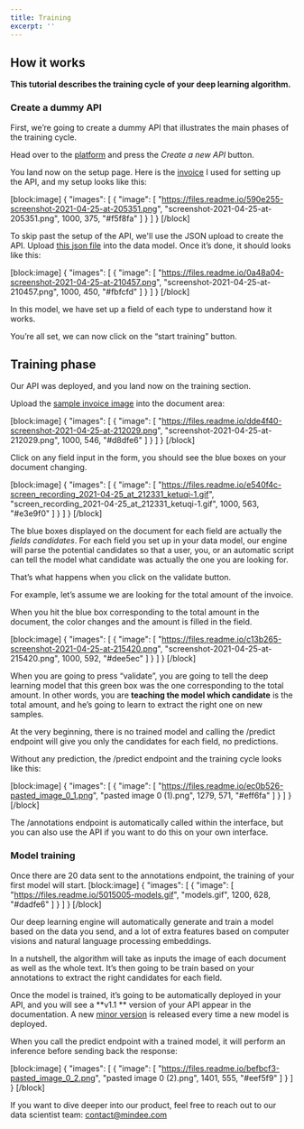 ```yaml
---
title: Training
excerpt: ''
---
```

## How it works
 

 

**This tutorial describes the training cycle of your deep learning algorithm.**

 

 

### Create a dummy API 
 

First, we’re going to create a dummy API that illustrates the main phases of the training cycle.

 

Head over to the [platform](https://platform.mindee.com) and press the *Create a new API* button.

 

You land now on the setup page. Here is the [invoice](https://mindee-public-website.s3.amazonaws.com/blog/2021/01/14/all_fields.jpg) I used for setting up the API, and my setup looks like this:

 

 


[block:image]
{
  "images": [
    {
      "image": [
        "https://files.readme.io/590e255-screenshot-2021-04-25-at-205351.png",
        "screenshot-2021-04-25-at-205351.png",
        1000,
        375,
        "#f5f8fa"
      ]
    }
  ]
}
[/block]
 

 

To skip past the setup of the API, we'll use the JSON upload to create the API.  Upload [this json file](https://mindee-public-website.s3.amazonaws.com/blog/2021/04/25/how_it_works-config1.json) into the data model. Once it’s done, it should looks like this:

 


[block:image]
{
  "images": [
    {
      "image": [
        "https://files.readme.io/0a48a04-screenshot-2021-04-25-at-210457.png",
        "screenshot-2021-04-25-at-210457.png",
        1000,
        450,
        "#fbfcfd"
      ]
    }
  ]
}
[/block]
 

 

In this model, we have set up a field of each type to understand how it works.

 

You’re all set, we can now click on the “start training” button.

 

 

## Training phase
 

Our API was deployed, and you land now on the training section.

 

Upload the [sample invoice image](https://mindee-public-website.s3.amazonaws.com/blog/2021/01/14/all_fields.jpg) into the document area:

 
[block:image]
{
  "images": [
    {
      "image": [
        "https://files.readme.io/dde4f40-screenshot-2021-04-25-at-212029.png",
        "screenshot-2021-04-25-at-212029.png",
        1000,
        546,
        "#d8dfe6"
      ]
    }
  ]
}
[/block]

 

Click on any field input in the form, you should see the blue boxes on your document changing.

 

 


[block:image]
{
  "images": [
    {
      "image": [
        "https://files.readme.io/e540f4c-screen_recording_2021-04-25_at_212331_ketuqi-1.gif",
        "screen_recording_2021-04-25_at_212331_ketuqi-1.gif",
        1000,
        563,
        "#e3e9f0"
      ]
    }
  ]
}
[/block]
 

 

The blue boxes displayed on the document for each field are actually the *fields candidates*. For each field you set up in your data model, our engine will parse the potential candidates so that a user, you, or an automatic script can tell the model what candidate was actually the one you are looking for.

 

That’s what happens when you click on the validate button.

 

For example, let’s assume we are looking for the total amount of the invoice. 

 

When you hit the blue box corresponding to the total amount in the document, the color changes and the amount is filled in the field.

 
[block:image]
{
  "images": [
    {
      "image": [
        "https://files.readme.io/c13b265-screenshot-2021-04-25-at-215420.png",
        "screenshot-2021-04-25-at-215420.png",
        1000,
        592,
        "#dee5ec"
      ]
    }
  ]
}
[/block]
 



 

When you are going to press “validate”, you are going to tell the deep learning model that this green box was the one corresponding to the total amount. In other words, you are **teaching the model which candidate** is the total amount, and he’s going to learn to extract the right one on new samples.

 

At the very beginning, there is no trained model and calling the /predict endpoint will give you only the candidates for each field, no predictions.

 

Without any prediction, the /predict endpoint and the training cycle looks like this:

 

 


[block:image]
{
  "images": [
    {
      "image": [
        "https://files.readme.io/ec0b526-pasted_image_0_1.png",
        "pasted image 0 (1).png",
        1279,
        571,
        "#eff6fa"
      ]
    }
  ]
}
[/block]
 

 

The /annotations endpoint is automatically called within the interface, but you can also use the API if you want to do this on your own interface.


 

### Model training
 

Once there are 20 data sent to the annotations endpoint, the training of your first model will start.
[block:image]
{
  "images": [
    {
      "image": [
        "https://files.readme.io/5015005-models.gif",
        "models.gif",
        1200,
        628,
        "#dadfe6"
      ]
    }
  ]
}
[/block]
 

Our deep learning engine will automatically generate and train a model based on the data you send, and a lot of extra features based on computer visions and natural language processing embeddings.

 

In a nutshell, the algorithm will take as inputs the image of each document as well as the whole text. It’s then going to be train based on your annotations to extract the right candidates for each field.

 

Once the model is trained, it’s going to be automatically deployed in your API, and you will see a **v1.1 ** version of your API appear in the documentation. A new [minor version](doc:prediction#versioning) is released every time a new model is deployed.

 

When you call the predict endpoint with a trained model, it will perform an inference before sending back the response:

[block:image]
{
  "images": [
    {
      "image": [
        "https://files.readme.io/befbcf3-pasted_image_0_2.png",
        "pasted image 0 (2).png",
        1401,
        555,
        "#eef5f9"
      ]
    }
  ]
}
[/block]
 



 

 

If you want to dive deeper into our product, feel free to reach out to our data scientist team: contact@mindee.com